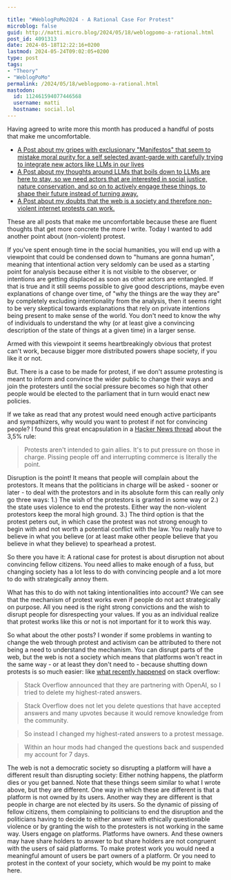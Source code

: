 ```yaml
---

title: "#WeblogPoMo2024 - A Rational Case For Protest"
microblog: false
guid: http://matti.micro.blog/2024/05/18/weblogpomo-a-rational.html
post_id: 4091313
date: 2024-05-18T12:22:16+0200
lastmod: 2024-05-24T09:02:05+0200
type: post
tags:
- "Theory"
- "WeblogPoMo"
permalink: /2024/05/18/weblogpomo-a-rational.html
mastodon:
  id: 112461594077446568
  username: matti
  hostname: social.lol
---
```

Having agreed to write more this month has produced a handful of posts that make me uncomfortable.

- [A Post about my gripes with exclusionary "Manifestos" that seem to mistake moral purity for a self selected avant-garde with carefully trying to integrate new actors like LLMs in our lives](/2024/05/13/weblogpomo-thoughts-on.html)
- [A Post about my thoughts around LLMs that boils down to LLMs are here to stay, so we need actors that are interested in social justice, nature conservation, and so on to actively engage these things, to shape their future instead of turning away.](/2024/05/14/weblogpomo-vulnerable-thoughts.html)
- [A Post about my doubts that the web is a society and therefore non-violent internet protests can work.](/2024/05/16/weblogpomo-ist-there.html)

These are all posts that make me uncomfortable because these are fluent thoughts that get more concrete the more I write. Today I wanted to add another point about (non-violent) protest.

If you've spent enough time in the social humanities, you will end up with a viewpoint that could be condensed down to "humans are gonna human", meaning that intentional action very seldomly can be used as a starting point for analysis because either it is not visible to the observer, or intentions are getting displaced as soon as other actors are entangled. If that is true and it still seems possible to give good descriptions, maybe even explanations of change over time, of "why the things are the way they are" by completely excluding intentionality from the analysis, then it seems right to be very skeptical towards explanations that rely on private intentions being present to make sense of the world. You don't need to know the why of individuals to understand the why (or at least give a convincing description of the state of things at a given time) in a larger sense.

Armed with this viewpoint it seems heartbreakingly obvious that protest can't work, because bigger more distributed powers shape society, if you like it or not.

But. There is a case to be made for protest, if we don't assume protesting is meant to inform and convince the wider public to change their ways and join the protesters until the social pressure becomes so high that other people would be elected to the parliament that in turn would enact new policies.

If we take as read that any protest would need enough active participants and sympathizers, why would you want to protest if not for convincing people? I found this great encapsulation in a [Hacker News thread](https://news.ycombinator.com/item?id=40379879) about the 3,5% rule:

>Protests aren't intended to gain allies. It's to put pressure on those in charge. Pissing people off and interrupting commerce is literally the point.

Disruption is the point! It means that people will complain about the protestors. It means that the politicians in charge will be asked - sooner or later - to deal with the protestors and in its absolute form this can really only go three ways: 1.) The wish of the protestors is granted in some way or 2.) the state uses violence to end the protests. Either way the non-violent protestors keep the moral high ground. 3.) The third option is that the protest peters out, in which case the protest was not strong enough to begin with and not worth a potential conflict with the law. You really have to believe in what you believe (or at least make other people believe that you believe in what they believe) to spearhead a protest.

So there you have it: A rational case for protest is about disruption not about convincing fellow citizens. You need allies to make enough of a fuss, but changing society has a lot less to do with convincing people and a lot more to do with strategically annoy them.

What has this to do with not taking intentionalities into account? We can see that the mechanism of protest works even if people do not act strategically on purpose. All you need is the right strong convictions and the wish to disrupt people for disrespecting your values. If you as an individual realize that protest works like this or not is not important for it to work this way.

So what about the other posts? I wonder if some problems in wanting to change the web through protest and activism can be attributed to there not being a need to understand the mechanism. You can disrupt parts of the web, but the web is not a society which means that platforms won't react in the same way - or at least they don't need to - because shutting down protests is so much easier: like [what recently happened](https://m.benui.ca/@ben/112396505994216742) on stack overflow:

>Stack Overflow announced that they are partnering with OpenAI, so I tried to delete my highest-rated answers.

>Stack Overflow does not let you delete questions that have accepted answers and many upvotes because it would remove knowledge from the community.

>So instead I changed my highest-rated answers to a protest message.

>Within an hour mods had changed the questions back and suspended my account for 7 days.

The web is not a democratic society so disrupting a platform will have a different result than disrupting society: Either nothing happens, the platform dies or you get banned. Note that these things seem similar to what I wrote above, but they are different. One way in which these are different is that a platform is not owned by its users. Another way they are different is that people in charge are not elected by its users. So the dynamic of pissing of fellow citizens, them complaining to politicians to end the disruption and the politicians having to decide to either answer with ethically questionable violence or by granting the wish to the protesters is not working in the same way. Users engage on platforms. Platforms have owners. And these owners may have share holders to answer to but share holders are not congruent with the users of said platforms. To make protest work you would need a meaningful amount of users be part owners of a platform. Or you need to protest in the context of your society, which would be my point to make here.

